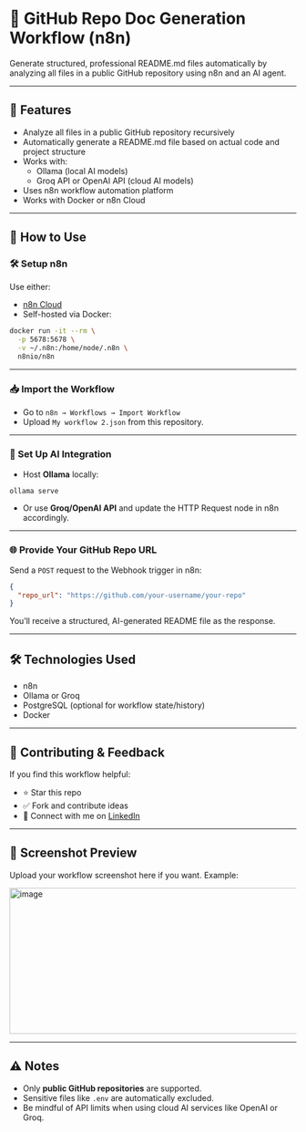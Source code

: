 
# 📄 GitHub Repo Doc Generation Workflow (n8n)

Generate structured, professional README.md files automatically by analyzing all files in a public GitHub repository using n8n and an AI agent.

---

## 🚀 Features

- Analyze all files in a public GitHub repository recursively
- Automatically generate a README.md file based on actual code and project structure
- Works with:
  - Ollama (local AI models)
  - Groq API or OpenAI API (cloud AI models)
- Uses n8n workflow automation platform
- Works with Docker or n8n Cloud

---

## 🎯 How to Use

### 🛠️ Setup n8n

Use either:

- [n8n Cloud](https://n8n.io/)
- Self-hosted via Docker:

```bash
docker run -it --rm \
  -p 5678:5678 \
  -v ~/.n8n:/home/node/.n8n \
  n8nio/n8n
````

---

### 📥 Import the Workflow

* Go to `n8n → Workflows → Import Workflow`
* Upload `My workflow 2.json` from this repository.

---

### 🤖 Set Up AI Integration

* Host **Ollama** locally:

```bash
ollama serve
```

* Or use **Groq/OpenAI API** and update the HTTP Request node in n8n accordingly.

---

### 🌐 Provide Your GitHub Repo URL

Send a `POST` request to the Webhook trigger in n8n:

```json
{
  "repo_url": "https://github.com/your-username/your-repo"
}
```

You’ll receive a structured, AI-generated README file as the response.

---

## 🛠️ Technologies Used

* n8n
* Ollama or Groq
* PostgreSQL (optional for workflow state/history)
* Docker

---

## 📢 Contributing & Feedback

If you find this workflow helpful:

* ⭐ Star this repo
* ✅ Fork and contribute ideas
* 💬 Connect with me on [LinkedIn](https://www.linkedin.com/in/adityasharma251610)

---

## 📸 Screenshot Preview

Upload your workflow screenshot here if you want.
Example:

<img width="1281" height="256" alt="image" src="https://github.com/user-attachments/assets/019110ba-4fd7-489e-b05c-cc54d9038090" />

---

## ⚠️ Notes

* Only **public GitHub repositories** are supported.
* Sensitive files like `.env` are automatically excluded.
* Be mindful of API limits when using cloud AI services like OpenAI or Groq.
